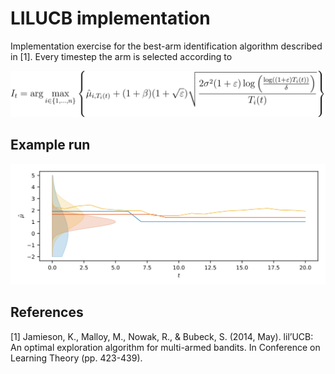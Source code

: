 # LILUCB implementation

Implementation exercise for the best-arm identification algorithm described in [1]. Every timestep the arm is selected according to 

![alt text](figures/eq1.svg)

## Example run

![alt text](figures/run_example.svg)

## References
[1] Jamieson, K., Malloy, M., Nowak, R., & Bubeck, S. (2014, May). lil’UCB: An optimal exploration algorithm for multi-armed bandits. In Conference on Learning Theory (pp. 423-439).
